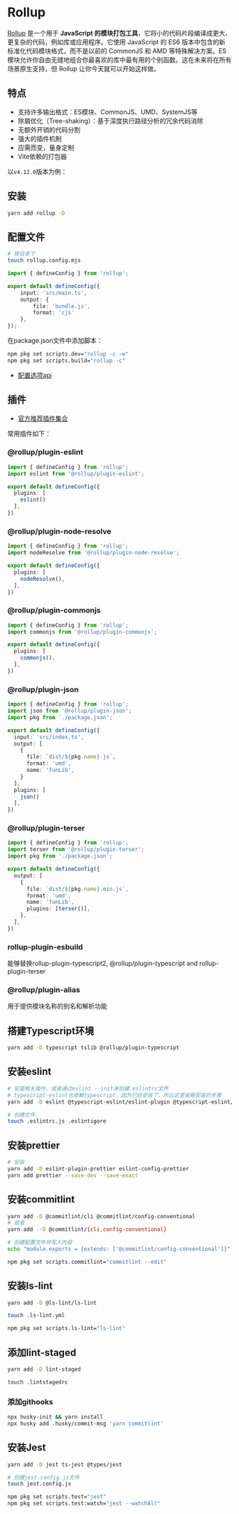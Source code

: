 # Rollup

[Rollup](https://rollupjs.org/) 是一个用于 **JavaScript 的模块打包工具**，它将小的代码片段编译成更大、更复杂的代码，例如库或应用程序。它使用 JavaScript 的 ES6 版本中包含的新标准化代码模块格式，而不是以前的 CommonJS 和 AMD 等特殊解决方案。ES 模块允许你自由无缝地组合你最喜欢的库中最有用的个别函数。这在未来将在所有场景原生支持，但 Rollup 让你今天就可以开始这样做。

## 特点

- 支持许多输出格式：ES模块、CommonJS、UMD、SystemJS等
- 除屑优化（Tree-shaking）：基于深度执行路径分析的冗余代码消除
- 无额外开销的代码分割
- 强大的插件机制
- 应需而变，量身定制
- Vite依赖的打包器

以`v4.12.0`版本为例：

## 安装

```bash
yarn add rollup -D
```

## 配置文件

```bash
# 根目录下
touch rollup.config.mjs
```

```ts
import { defineConfig } from 'rollup';

export default defineConfig({
    input: 'src/main.ts',
    output: {
        file: 'bundle.js',
        format: 'cjs'
    },
});
```

在package.json文件中添加脚本：

```bash
npm pkg set scripts.dev="rollup -c -w"
npm pkg set scripts.build="rollup -c"
```

- [配置选项api](https://cn.rollupjs.org/configuration-options/)

## 插件

- [官方推荐插件集合](https://github.com/rollup/awesome)

常用插件如下：

### @rollup/plugin-eslint

```ts
import { defineConfig } from 'rollup';
import eslint from '@rollup/plugin-eslint';

export default defineConfig({
  plugins: [
    eslint()
  ],
})
```

### @rollup/plugin-node-resolve

```ts
import { defineConfig } from 'rollup';
import nodeResolve from '@rollup/plugin-node-resolve';

export default defineConfig({
  plugins: [
    nodeResolve(),
  ],
})
```

### @rollup/plugin-commonjs

```ts
import { defineConfig } from 'rollup';
import commonjs from '@rollup/plugin-commonjs';

export default defineConfig({
  plugins: [
    commonjs(),
  ],
})
```

### @rollup/plugin-json

```ts
import { defineConfig } from 'rollup';
import json from '@rollup/plugin-json';
import pkg from './package.json';

export default defineConfig({
  input: 'src/index.ts',
  output: [
    {
      file: `dist/${pkg.name}.js`,
      format: 'umd',
      name: 'funLib',
    }
  ],
  plugins: [
    json()
  ],
})

```

### @rollup/plugin-terser

```ts
import { defineConfig } from 'rollup';
import terser from '@rollup/plugin-terser';
import pkg from './package.json';

export default defineConfig({
  output: [
    {
      file: `dist/${pkg.name}.min.js`,
      format: 'umd',
      name: 'funLib',
      plugins: [terser()],
    },
  ],
})

```

### rollup-plugin-esbuild

能够替换rollup-plugin-typescript2, @rollup/plugin-typescript and rollup-plugin-terser

### @rollup/plugin-alias

用于提供模块名称的别名和解析功能

## 搭建Typescript环境

```bash
yarn add -D typescript tslib @rollup/plugin-typescript
```

## 安装eslint

```bash
# 安装相关插件，或者通过eslint --init来创建.eslintrc文件
# typescript-eslint也依赖typescript，因为已经安装了，所以这里省略安装的步骤
yarn add -D eslint @typescript-eslint/eslint-plugin @typescript-eslint/parser

# 创建文件
touch .eslintrc.js .eslintigore
```

## 安装prettier

```bash
# 安装
yarn add -D eslint-plugin-prettier eslint-config-prettier
yarn add prettier --save-dev --save-exact 
```

## 安装commitlint

```bash
yarn add -D @commitlint/cli @commitlint/config-conventional
# 或者
yarn add --D @commitlint/{cli,config-conventional}

# 创建配置文件并写入内容
echo "module.exports = {extends: ['@commitlint/config-conventional']}" > commitlint.config.js

npm pkg set scripts.commitlint="commitlint --edit"
```

## 安装ls-lint

```bash
yarn add -D @ls-lint/ls-lint

touch .ls-lint.yml

npm pkg set scripts.ls-lint="ls-lint"
```

## 添加lint-staged

```bash
yarn add -D lint-staged

touch .lintstagedrc
```

### 添加githooks

```bash
npx husky-init && yarn install
npx husky add .husky/commit-msg 'yarn commitlint'
```

## 安装Jest

```bash
yarn add -D jest ts-jest @types/jest

# 创建jest.config.js文件
touch jest.config.js

npm pkg set scripts.test="jest"
npm pkg set scripts.test:watch="jest --watchAll"
```